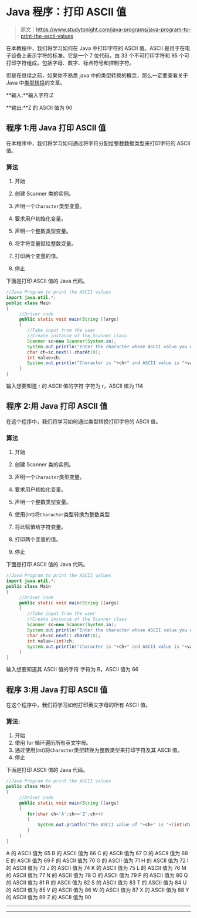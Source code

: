 # Java 程序：打印 ASCII 值

> 原文：<https://www.studytonight.com/java-programs/java-program-to-print-the-ascii-values>

在本教程中，我们将学习如何在 Java 中打印字符的 ASCII 值。ASCII 是用于在电子设备上表示字符的标准。它是一个 7 位代码，由 33 个不可打印字符和 95 个可打印字符组成，包括字母、数字、标点符号和控制字符。

但是在继续之前，如果你不熟悉 java 中的类型转换的概念，那么一定要查看关于 Java 中[类型转换](https://www.studytonight.com/java/type-casting-in-java.php)的文章。

**输入:**输入字符:Z

**输出:**Z 的 ASCII 值为 90

## 程序 1:用 Java 打印 ASCII 值

在本程序中，我们将学习如何通过将字符分配给整数数据类型来打印字符的 ASCII 值。

### 算法

1.  开始

2.  创建 Scanner 类的实例。

3.  声明一个`Character`类型变量。

4.  要求用户初始化变量。

5.  声明一个整数类型变量。

6.  将字符变量赋给整数变量。

7.  打印两个变量的值。

8.  停止

下面是打印 ASCII 值的 Java 代码。

```java
//Java Program to print the ASCII values 
import java.util.*;
public class Main
{
     //Driver code
     public static void main(String []args)
     {
        //Take input from the user
        //Create instance of the Scanner class 
        Scanner sc=new Scanner(System.in);
        System.out.println("Enter the character whose ASCII value you want to know ");
        char ch=sc.next().charAt(0);
        int value=ch;
        System.out.println("Character is "+ch+" and ASCII value is "+value);
     }
}
```

输入想要知道 r 的 ASCII 值的字符
字符为 r，ASCII 值为 114

## 程序 2:用 Java 打印 ASCII 值

在这个程序中，我们将学习如何通过类型转换打印字符的 ASCII 值。

### 算法

1.  开始

2.  创建 Scanner 类的实例。

3.  声明一个`Character`类型变量。

4.  要求用户初始化变量。

5.  声明一个整数类型变量。

6.  使用(int)将`Character`类型转换为整数类型

7.  将此赋值给字符变量。

8.  打印两个变量的值。

9.  停止

下面是打印 ASCII 值的 Java 代码。

```java
//Java Program to print the ASCII values 
import java.util.*;
public class Main
{
     //Driver code
     public static void main(String []args)
     {
        //Take input from the user
        //Create instance of the Scanner class 
        Scanner sc=new Scanner(System.in);
        System.out.println("Enter the character whose ASCII value you want to know ");
        char ch=sc.next().charAt(0);
        int value=(int)ch;
        System.out.println("Character is "+ch+" and ASCII value is "+value);
     }
}
```

输入想要知道其 ASCII 值的字符
字符为 B，ASCII 值为 66

## 程序 3:用 Java 打印 ASCII 值

在这个程序中，我们将学习如何打印英文字母的所有 ASCII 值。

### 算法:

1.  开始
2.  使用 for 循环遍历所有英文字母。
3.  通过使用(int)将`Character`类型转换为整数类型来打印字符及其 ASCII 值。
4.  停止

下面是打印 ASCII 值的 Java 代码。

```java
//Java Program to print the ASCII values 
public class Main
{
     //Driver code
     public static void main(String []args)
     {
        for(char ch='A';ch<='Z';ch++)
        {
            System.out.println("The ASCII value of "+ch+" is "+(int)ch);
        }
     }
}
```

A 的 ASCII 值为 65
B 的 ASCII 值为 66
C 的 ASCII 值为 67
D 的 ASCII 值为 68
E 的 ASCII 值为 69
F 的 ASCII 值为 70
G 的 ASCII 值为 71
H 的 ASCII 值为 72
I 的 ASCII 值为 73
J 的 ASCII 值为 74
K 的 ASCII 值为 75
L 的 ASCII 值为 76
M 的 ASCII 值为 77
N 的 ASCII 值为 78
O 的 ASCII 值为 79
P 的 ASCII 值为 80
Q 的 ASCII 值为 81
R 的 ASCII 值为 82
S 的 ASCII 值为 83
T 的 ASCII 值为 84 U 的 ASCII 值为 85
V 的 ASCII 值为 86
W 的 ASCII 值为 87
X 的 ASCII 值为 88
Y 的 ASCII 值为 89
Z 的 ASCII 值为 90

* * *

* * *